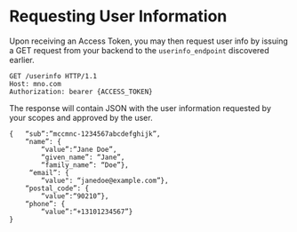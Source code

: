 # Requesting User Information

Upon receiving an Access Token, you may then request user info by issuing a GET request from your backend to the `userinfo_endpoint` discovered earlier.

```
GET /userinfo HTTP/1.1
Host: mno.com
Authorization: bearer {ACCESS_TOKEN}
```

The response will contain JSON with the user information requested by your scopes and approved by the user.


```
{   “sub”:”mccmnc-1234567abcdefghijk”, 
    “name”: {
        “value”:”Jane Doe”,
        “given_name”: “Jane”,
        “family_name”: “Doe”},
     “email”: {
        “value": “janedoe@example.com”},
    “postal_code”: {
        “value”:“90210”},
    “phone”: {
        “value”:“+13101234567”}
}
```